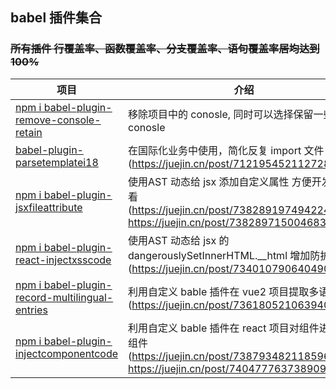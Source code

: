 ## babel 插件集合

### ~~所有插件 行覆盖率、函数覆盖率、分支覆盖率、语句覆盖率居均达到100%~~
| 项目                                                   | 介绍                                       | 使用                                       | License                                       |
| ------------------------------------------------------ | ------------------------------------------ |  ------------------------------------------ |------------------------------------------ |
| [npm i babel-plugin-remove-console-retain](https://github.com/webgzh907247189/babel-plugin/blob/master/packages/babel-plugin-remove-console-retain)                     | 移除项目中的 conosle, 同时可以选择保留一些 conosle                         |   npm i babel-plugin-remove-console-retain     | MIT     |
| [babel-plugin-parsetemplatei18](https://github.com/webgzh907247189/babel-plugin/tree/master/packages/babel-plugin-parsetemplatei18)             |  在国际化业务中使用，简化反复 import 文件 (https://juejin.cn/post/7121954521127288868)        |  npm i babel-plugin-parsetemplatei18    | MIT     |
| [npm i babel-plugin-jsxfileattribute](https://github.com/webgzh907247189/babel-plugin/blob/master/packages/babel-plugin-jsxFileAttribute)                     | 使用AST 动态给 jsx 添加自定义属性 方便开发时查看(https://juejin.cn/post/7382891974942244890 https://juejin.cn/post/7382897150046830630)                         |   npm i babel-plugin-jsxfileattribute    | MIT     |
| [npm i babel-plugin-react-injectxsscode](https://github.com/webgzh907247189/babel-plugin/blob/master/packages/babel-plugin-react-jsxInjectXssCode)                     |  使用AST 动态给 jsx 的 dangerouslySetInnerHTML.__html 增加防护(https://juejin.cn/post/7340107906404909106)                         |   npm i babel-plugin-react-injectxsscode     | MIT     |   npm i babel-plugin-record-multilingual-entries   | MIT     |
| [npm i babel-plugin-record-multilingual-entries](https://github.com/webgzh907247189/babel-plugin/tree/master/packages/babel-plugin-record-multilingual-entries)                     |  利用自定义 bable 插件在 vue2 项目提取多语言词条(https://juejin.cn/post/7361805210639400972)                         |   npm i babel-plugin-record-multilingual-entries     | MIT     |
| [npm i babel-plugin-injectcomponentcode](https://github.com/webgzh907247189/babel-plugin/tree/master/packages/babel-plugin-injectComponentCode)                     |  利用自定义 bable 插件在 react 项目对组件进行高阶组件(https://juejin.cn/post/7387934821185962022 https://juejin.cn/post/7404777637389090843)                         |   npm i babel-plugin-injectcomponentcode     | MIT     |


